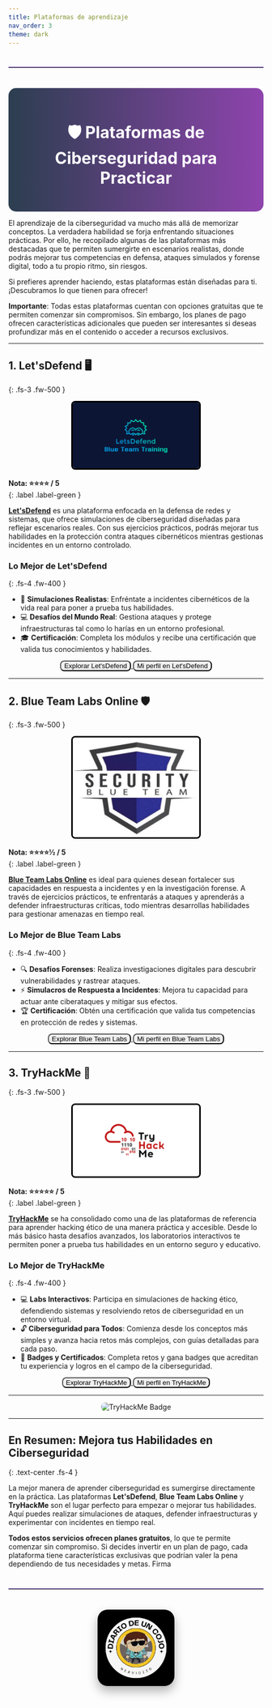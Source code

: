 ```yaml
---
title: Plataformas de aprendizaje
nav_order: 3
theme: dark
---
```

<hr style="border: none; border-top: 1px solid #7e57c2; margin: 40px 0; width: 100%;">

<div style="background: linear-gradient(to right, #2c3e50, #8e44ad); border-radius: 15px; padding: 20px; text-align: center;">
  <h2 style="font-size: 2rem; font-weight: 700; color: white;">🛡️ Plataformas de Ciberseguridad para Practicar</h2>
</div>


El aprendizaje de la ciberseguridad va mucho más allá de memorizar conceptos. La verdadera habilidad se forja enfrentando situaciones prácticas. Por ello, he recopilado algunas de las plataformas más destacadas que te permiten sumergirte en escenarios realistas, donde podrás mejorar tus competencias en defensa, ataques simulados y forense digital, todo a tu propio ritmo, sin riesgos.

Si prefieres aprender haciendo, estas plataformas están diseñadas para ti. ¡Descubramos lo que tienen para ofrecer!

**Importante**: Todas estas plataformas cuentan con opciones gratuitas que te permiten comenzar sin compromisos. Sin embargo, los planes de pago ofrecen características adicionales que pueden ser interesantes si deseas profundizar más en el contenido o acceder a recursos exclusivos.

---

## **1. Let'sDefend** 🖥️  
{: .fs-3 .fw-500 }

<div style="text-align:center;">
  <img src="/assets/images/plataformas/letsdefend1.png" alt="Let'sDefend" class="img-fluid mb-3" width="250" style="border: 3px solid #000; border-radius: 8px;">
</div>

**Nota: ⭐️⭐️⭐️⭐️ / 5**  
{: .label .label-green }  

[**Let'sDefend**](https://letsdefend.io/) es una plataforma enfocada en la defensa de redes y sistemas, que ofrece simulaciones de ciberseguridad diseñadas para reflejar escenarios reales. Con sus ejercicios prácticos, podrás mejorar tus habilidades en la protección contra ataques cibernéticos mientras gestionas incidentes en un entorno controlado.

### **Lo Mejor de Let'sDefend**  
{: .fs-4 .fw-400 }
- 🔐 **Simulaciones Realistas**: Enfréntate a incidentes cibernéticos de la vida real para poner a prueba tus habilidades.
- 💻 **Desafíos del Mundo Real**: Gestiona ataques y protege infraestructuras tal como lo harías en un entorno profesional.
- 🎓 **Certificación**: Completa los módulos y recibe una certificación que valida tus conocimientos y habilidades.

<div style="text-align:center;">
  <a href="https://letsdefend.io/" target="_blank">
    <button type="button" name="button" class="btn btn-outline" style="border-radius: 8px;">Explorar Let'sDefend</button>
  </a>
  <a href="https://letsdefend.io/dashboard" target="_blank">
    <button type="button" name="button" class="btn btn-outline" style="border-radius: 8px;">Mi perfil en Let'sDefend</button>
  </a>
</div>

---

## **2. Blue Team Labs Online** 🛡️  
{: .fs-3 .fw-500 }

<div style="text-align:center;">
  <img src="/assets/images/plataformas/btl.jpg" alt="Blue Team Labs" class="img-fluid mb-3" width="250" style="border: 3px solid #000; border-radius: 8px;">
</div>

**Nota: ⭐️⭐️⭐️⭐️½ / 5**  
{: .label .label-green }  

[**Blue Team Labs Online**](https://blueteamlabs.online/) es ideal para quienes desean fortalecer sus capacidades en respuesta a incidentes y en la investigación forense. A través de ejercicios prácticos, te enfrentarás a ataques y aprenderás a defender infraestructuras críticas, todo mientras desarrollas habilidades para gestionar amenazas en tiempo real.

### **Lo Mejor de Blue Team Labs**  
{: .fs-4 .fw-400 }
- 🔍 **Desafíos Forenses**: Realiza investigaciones digitales para descubrir vulnerabilidades y rastrear ataques.
- ⚡ **Simulacros de Respuesta a Incidentes**: Mejora tu capacidad para actuar ante ciberataques y mitigar sus efectos.
- 🏆 **Certificación**: Obtén una certificación que valida tus competencias en protección de redes y sistemas.

<div style="text-align:center;">
  <a href="https://blueteamlabs.online/" target="_blank">
    <button type="button" name="button" class="btn btn-outline" style="border-radius: 8px;">Explorar Blue Team Labs</button>
  </a>
  <a href="https://blueteamlabs.online/profile" target="_blank">
    <button type="button" name="button" class="btn btn-outline" style="border-radius: 8px;">Mi perfil en Blue Team Labs</button>
  </a>
</div>

---

## **3. TryHackMe** 👾  
{: .fs-3 .fw-500 }

<div style="text-align:center;">
  <img src="/assets/images/plataformas/thm.png" alt="TryHackMe" class="img-fluid mb-3" width="250" style="border: 3px solid #000; border-radius: 8px;">
</div>

**Nota: ⭐️⭐️⭐️⭐️⭐️ / 5**  
{: .label .label-green }  

[**TryHackMe**](https://tryhackme.com/) se ha consolidado como una de las plataformas de referencia para aprender hacking ético de una manera práctica y accesible. Desde lo más básico hasta desafíos avanzados, los laboratorios interactivos te permiten poner a prueba tus habilidades en un entorno seguro y educativo.

### **Lo Mejor de TryHackMe**  
{: .fs-4 .fw-400 }
- 💻 **Labs Interactivos**: Participa en simulaciones de hacking ético, defendiendo sistemas y resolviendo retos de ciberseguridad en un entorno virtual.
- 🔓 **Ciberseguridad para Todos**: Comienza desde los conceptos más simples y avanza hacia retos más complejos, con guías detalladas para cada paso.
- 🏅 **Badges y Certificados**: Completa retos y gana badges que acreditan tu experiencia y logros en el campo de la ciberseguridad.

<div style="text-align:center;">
  <a href="https://tryhackme.com/" target="_blank">
    <button type="button" name="button" class="btn btn-outline" style="border-radius: 8px;">Explorar TryHackMe</button>
  </a>
  <a href="https://tryhackme.com/p/nervi" target="_blank">
    <button type="button" name="button" class="btn btn-outline" style="border-radius: 8px;">Mi perfil en TryHackMe</button>
  </a>
</div>

---

<div style="text-align:center;">
  <img src="https://tryhackme-badges.s3.amazonaws.com/nervi.png" alt="TryHackMe Badge" class="mb-3" style="border-radius: 8px;">
</div>

---

## **En Resumen: Mejora tus Habilidades en Ciberseguridad**  
{: .text-center .fs-4 }

La mejor manera de aprender ciberseguridad es sumergirse directamente en la práctica. Las plataformas **Let'sDefend**, **Blue Team Labs Online** y **TryHackMe** son el lugar perfecto para empezar o mejorar tus habilidades. Aquí puedes realizar simulaciones de ataques, defender infraestructuras y experimentar con incidentes en tiempo real.

**Todos estos servicios ofrecen planes gratuitos**, lo que te permite comenzar sin compromiso. Si decides invertir en un plan de pago, cada plataforma tiene características exclusivas que podrían valer la pena dependiendo de tus necesidades y metas.
Firma

<hr style="border: none; border-top: 1px solid #7e57c2; margin: 40px 0; width: 100%;">

<div style="text-align: center; margin: 40px 0;">
  <img src="/assets/images/cojo.png" alt="Firma" style="max-width: 30%; height: auto; border-radius: 20px; box-shadow: 0 10px 20px rgba(0, 0, 0, 0.3);">
</div>